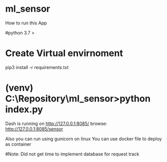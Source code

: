 # ml_sensor
How to run this App

#python 3.7 >
# Create Virtual envirnoment
pip3 install -r requirements.txt

# (venv) C:\Repository\ml_sensor>python index.py
Dash is running on http://127.0.0.1:8085/
browse: http://127.0.0.1:8085/sensor

Also you can run using gunicorn on linux
You can use docker file to deploy as container

#Note:  Did not get time to implement database for request track



